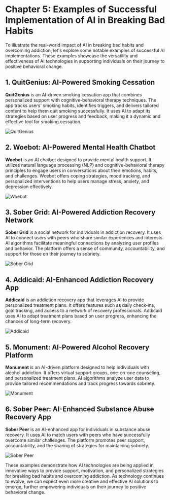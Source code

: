 Chapter 5: Examples of Successful Implementation of AI in Breaking Bad Habits
=============================================================================

To illustrate the real-world impact of AI in breaking bad habits and overcoming addiction, let's explore some notable examples of successful AI implementations. These examples showcase the versatility and effectiveness of AI technologies in supporting individuals on their journey to positive behavioral change.

**1. QuitGenius: AI-Powered Smoking Cessation**
-----------------------------------------------

**QuitGenius** is an AI-driven smoking cessation app that combines personalized support with cognitive-behavioral therapy techniques. The app tracks users' smoking habits, identifies triggers, and delivers tailored content to help them quit smoking successfully. It uses AI to adapt its strategies based on user progress and feedback, making it a dynamic and effective tool for smoking cessation.

![QuitGenius](https://www.quitgenius.com/)

**2. Woebot: AI-Powered Mental Health Chatbot**
-----------------------------------------------

**Woebot** is an AI chatbot designed to provide mental health support. It utilizes natural language processing (NLP) and cognitive-behavioral therapy principles to engage users in conversations about their emotions, habits, and challenges. Woebot offers coping strategies, mood tracking, and personalized interventions to help users manage stress, anxiety, and depression effectively.

![Woebot](https://woebot.io/)

**3. Sober Grid: AI-Powered Addiction Recovery Network**
--------------------------------------------------------

**Sober Grid** is a social network for individuals in addiction recovery. It uses AI to connect users with peers who share similar experiences and interests. AI algorithms facilitate meaningful connections by analyzing user profiles and behavior. The platform offers a sense of community, accountability, and support for those on their journey to sobriety.

![Sober Grid](https://www.sobergrid.com/)

**4. Addicaid: AI-Enhanced Addiction Recovery App**
---------------------------------------------------

**Addicaid** is an addiction recovery app that leverages AI to provide personalized treatment plans. It offers features such as daily check-ins, goal tracking, and access to a network of recovery professionals. Addicaid uses AI to adapt treatment plans based on user progress, enhancing the chances of long-term recovery.

![Addicaid](https://www.addicaid.com/)

**5. Monument: AI-Powered Alcohol Recovery Platform**
-----------------------------------------------------

**Monument** is an AI-driven platform designed to help individuals with alcohol addiction. It offers virtual support groups, one-on-one counseling, and personalized treatment plans. AI algorithms analyze user data to provide tailored recommendations and track progress towards sobriety.

![Monument](https://joinmonument.com/)

**6. Sober Peer: AI-Enhanced Substance Abuse Recovery App**
-----------------------------------------------------------

**Sober Peer** is an AI-enhanced app for individuals in substance abuse recovery. It uses AI to match users with peers who have successfully overcome similar challenges. The platform promotes peer support, accountability, and the sharing of strategies for maintaining sobriety.

![Sober Peer](https://www.soberpeer.com/)

These examples demonstrate how AI technologies are being applied in innovative ways to provide support, motivation, and personalized strategies for breaking bad habits and overcoming addiction. As technology continues to evolve, we can expect even more creative and effective AI solutions to emerge, further empowering individuals on their journey to positive behavioral change.
